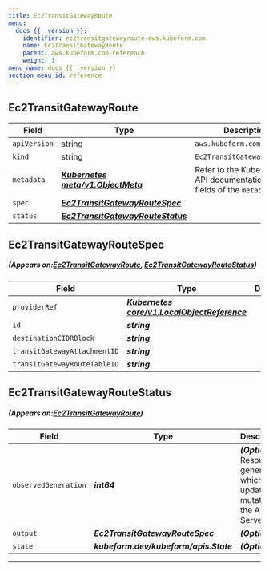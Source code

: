```yaml
---
title: Ec2TransitGatewayRoute
menu:
  docs_{{ .version }}:
    identifier: ec2transitgatewayroute-aws.kubeform.com
    name: Ec2TransitGatewayRoute
    parent: aws.kubeform.com-reference
    weight: 1
menu_name: docs_{{ .version }}
section_menu_id: reference
---
```


## Ec2TransitGatewayRoute
| Field | Type | Description |
| ------ | ----- | ----------- |
| `apiVersion` | string | `aws.kubeform.com/v1alpha1` |
|    `kind` | string | `Ec2TransitGatewayRoute` |
| `metadata` | ***[Kubernetes meta/v1.ObjectMeta](https://kubernetes.io/docs/reference/generated/kubernetes-api/v1.13/#objectmeta-v1-meta)***|Refer to the Kubernetes API documentation for the fields of the `metadata` field.|
| `spec` | ***[Ec2TransitGatewayRouteSpec](#Ec2TransitGatewayRouteSpec)***||
| `status` | ***[Ec2TransitGatewayRouteStatus](#Ec2TransitGatewayRouteStatus)***||
## Ec2TransitGatewayRouteSpec
##### (Appears on:[Ec2TransitGatewayRoute](#Ec2TransitGatewayRoute), [Ec2TransitGatewayRouteStatus](#Ec2TransitGatewayRouteStatus))
| Field | Type | Description |
| ------ | ----- | ----------- |
| `providerRef` | ***[Kubernetes core/v1.LocalObjectReference](https://kubernetes.io/docs/reference/generated/kubernetes-api/v1.13/#localobjectreference-v1-core)***||
| `id` | ***string***||
| `destinationCIDRBlock` | ***string***||
| `transitGatewayAttachmentID` | ***string***||
| `transitGatewayRouteTableID` | ***string***||
## Ec2TransitGatewayRouteStatus
##### (Appears on:[Ec2TransitGatewayRoute](#Ec2TransitGatewayRoute))
| Field | Type | Description |
| ------ | ----- | ----------- |
| `observedGeneration` | ***int64***| ***(Optional)*** Resource generation, which is updated on mutation by the API Server.|
| `output` | ***[Ec2TransitGatewayRouteSpec](#Ec2TransitGatewayRouteSpec)***| ***(Optional)*** |
| `state` | ***kubeform.dev/kubeform/apis.State***| ***(Optional)*** |
---
